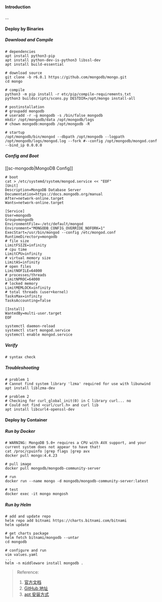 #### Introduction
...


#### Deploy by Binaries
##### Download and Compile
```shell
# dependencies
apt install python3-pip
apt install python-dev-is-python3 libssl-dev
apt install build-essential

# download source
git clone -b r6.0.1 https://github.com/mongodb/mongo.git
cd mongo

# compile 
python3 -m pip install -r etc/pip/compile-requirements.txt
python3 buildscripts/scons.py DESTDIR=/opt/mongo install-all

# postinstallation
# groupadd mongodb
# useradd -r -g mongodb -s /bin/false mongodb
mkdir /opt/mongodb/data /opt/mongodb/logs
# chown mongodb:mongodb /opt/mongodb -R

# startup 
/opt/mongodb/bin/mongod --dbpath /opt/mongodb --logpath /opt/mongodb/logs/mongod.log --fork #--config /opt/mongodb/mongod.conf --bind_ip 0.0.0.0

```

##### Config and Boot
[[sc-mongodb|MongoDB Config]]

```shell
# boot 
cat > /etc/systemd/system/mongod.service << "EOF"
[Unit]
Description=MongoDB Database Server
Documentation=https://docs.mongodb.org/manual
After=network-online.target
Wants=network-online.target

[Service]
User=mongodb
Group=mongodb
EnvironmentFile=-/etc/default/mongod
Environment="MONGODB_CONFIG_OVERRIDE_NOFORK=1"
ExecStart=/usr/bin/mongod --config /etc/mongod.conf
RuntimeDirectory=mongodb
# file size
LimitFSIZE=infinity
# cpu time
LimitCPU=infinity
# virtual memory size
LimitAS=infinity
# open files
LimitNOFILE=64000
# processes/threads
LimitNPROC=64000
# locked memory
LimitMEMLOCK=infinity
# total threads (user+kernel)
TasksMax=infinity
TasksAccounting=false

[Install]
WantedBy=multi-user.target
EOF

systemctl daemon-reload
systemctl start mongod.service
systemctl enable mongod.service
```

##### Verify
```shell
# syntax check

```

##### Troubleshooting
```shell
# problem 1
# Cannot find system library 'lzma' required for use with libunwind
apt install liblzma-dev

# problem 2
# Checking for curl_global_init(0) in C library curl... no
# Could not find <curl/curl.h> and curl lib
apt install libcurl4-openssl-dev

```


#### Deploy by Container
##### Run by Docker
```shell
# WARNING: MongoDB 5.0+ requires a CPU with AVX support, and your current system does not appear to have that!
cat /proc/cpuinfo |grep flags |grep avx
docker pull mongo:4.4.23

# pull image
docker pull mongodb/mongodb-community-server

# run
docker run --name mongo -d mongodb/mongodb-community-server:latest

# test
docker exec -it mongo mongosh
```

##### Run by Helm
```shell
# add and update repo
helm repo add bitnami https://charts.bitnami.com/bitnami
helm update

# get charts package
helm fetch bitnami/mongodb --untar
cd mongodb

# configure and run
vim values.yaml
...
helm -n middleware install mongodb .

```


> Reference:
> 1. [官方文档](https://www.mongodb.com/docs/manual/administration/install-on-linux/)
> 2. [GitHub 地址](https://github.com/mongodb/mongo)
> 3. [apt 安装方式](https://www.postgresql.org/download/linux/ubuntu/)